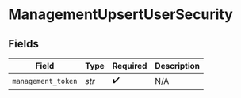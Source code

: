 # ManagementUpsertUserSecurity


## Fields

| Field              | Type               | Required           | Description        |
| ------------------ | ------------------ | ------------------ | ------------------ |
| `management_token` | *str*              | :heavy_check_mark: | N/A                |